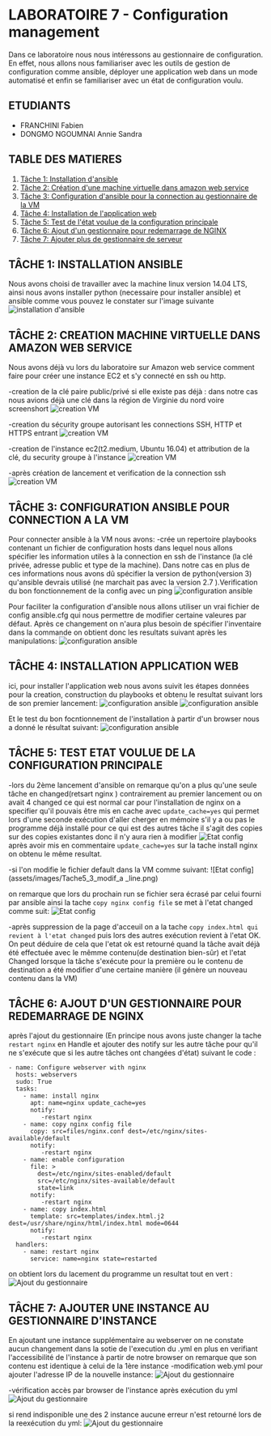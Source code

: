 
# LABORATOIRE 7 - Configuration management

Dans ce laboratoire nous nous intéressons au gestionnaire de configuration. En effet, nous allons nous familiariser avec les outils de gestion de configuration comme ansible, déployer une application web dans un mode automatisé et enfin se familiariser avec un état de configuration voulu. 

## ETUDIANTS 

* FRANCHINI Fabien
* DONGMO NGOUMNAI Annie Sandra

## TABLE DES MATIERES 
1. [Tâche 1: Installation d'ansible](#t%C3%82che-1-installation-ansible)
2. [Tâche 2: Création d'une machine virtuelle dans amazon web service](#t%C3%82che-2-creation-machine-virtuelle-dans-amazon-web-service)
3. [Tâche 3: Configuration d'ansible pour la connection au gestionnaire de la VM](#t%C3%82che-3-configuration-ansible-connection-a-la-vm)
4. [Tâche 4: Installation de l'application web](#t%C3%82che-4-installation-application-web)
5. [Tâche 5: Test de l'état voulue de la configuration principale](#t%C3%82che-5-test-etat-voulue-de-la-configuration-principale)
6. [Tâche 6: Ajout d'un gestionnaire pour redemarrage de NGINX](#t%C3%82che-6-ajout-d-'-un-gestionnaire-pour-redemarrage-de-nginx)
7. [Tâche 7: Ajouter plus de gestionnaire de serveur](#t%C3%82che-7-ajouter-plus-de-gestionnaire-de-serveur)

## TÂCHE 1: INSTALLATION ANSIBLE
Nous avons choisi de travailler avec la machine linux version 14.04 LTS, ainsi nous avons installer python (necessaire pour installer ansible) et ansible comme vous pouvez le constater sur l'image suivante 
![installation d'ansible](assets/images/Tache1_1_installationAnsible.png)

## TÂCHE 2: CREATION MACHINE VIRTUELLE DANS AMAZON WEB SERVICE

Nous avons déjà vu lors du laboratoire sur Amazon web service comment faire pour créer une instance EC2 et s'y connecté en ssh ou http.

-creation de la clé paire public/privé si elle existe pas déjà : dans notre cas nous avions déjà une clé dans la région de Virginie du nord voire screenshort
![creation VM](assets/images/Tache2_1_cle_paire.png)

-creation du sécurity groupe autorisant les connections SSH, HTTP et HTTPS entrant
![creation VM](assets/images/Tache2_2_creation_security_Groupe.png)

-creation de l'instance ec2(t2.medium, Ubuntu 16.04) et attribution de la clé, du security groupe à l'instance 
![creation VM](assets/images/Tache2_3_creation_vm.png)

-après création de lancement et verification de la connection ssh
![creation VM](assets/images/Tache2_4_connection_ssh_instance.png)


## TÂCHE 3: CONFIGURATION ANSIBLE POUR CONNECTION A LA VM
Pour connecter ansible à la VM nous avons:
-crée un repertoire playbooks contenant un fichier de configuration hosts dans lequel nous allons spécifier les information utiles à la connection en ssh de l'instance (la clé privée, adresse public et type de la machine). Dans notre cas en plus de ces informations nous avons dû spécifier la version de python(version 3) qu'ansible devrais utilisé (ne marchait pas avec la version 2.7 ).Verification du bon fonctionnement de la config avec un ping
![configuration ansible](assets/images/Tache3_3_verification_fonctionnement_ansible.png)

Pour faciliter la configuration d'ansible nous allons utiliser un vrai fichier de config ansible.cfg qui nous permettre de modifier certaine valeures par défaut. Après ce changement on n'aura plus besoin de spécifier l'inventaire dans la commande on obtient donc les resultats suivant après les manipulations:
![configuration ansible](assets/images/Tache3_4_test_success.png)

## TÂCHE 4: INSTALLATION APPLICATION WEB 
ici, pour installer l'application web nous avons suivit les étapes données pour la creation, construction du playbooks et obtenu le resultat suivant lors de son premier lancement:
![configuration ansible](assets/images/Tache4_1_installation_web_application.png)
![configuration ansible](assets/images/Tache4_2.png)

Et le test du bon focntionnement de l'installation à partir d'un browser nous a donné le résultat suivant: 
![configuration ansible](assets/images/Tache4_3_testing_new_website.png)


## TÂCHE 5: TEST ETAT VOULUE DE LA CONFIGURATION PRINCIPALE

-lors du 2ème lancement d'ansible on remarque qu'on a plus qu'une seule tâche en changed(retsart nginx ) contrairement au premier lancement ou on avait 4 changed ce qui est normal car pour l'installation de nginx on a specifier qu'il pouvais être mis en cache avec `update_cache=yes` qui permet lors d'une seconde exécution d'aller cherger en mémoire s'il y a ou pas le programme déjà installé pour ce qui est des autres tâche il s'agit des copies sur des copies existantes donc il n'y aura rien à modifier
![Etat config](assets/images/Tache5_2_second_lancement_correct.png)
 après avoir mis en commentaire `update_cache=yes` sur la tache install nginx on obtenu le même resultat.
 
 -si l'on modifie le fichier default dans la VM comme suivant:
 ![Etat config](assets/images/Tache5_3_modif_a _line.png)
 
 on remarque que lors du prochain run se fichier sera écrasé par celui fourni par ansible ainsi la tache `copy nginx config file` se met à l'etat changed comme suit:
 ![Etat config](assets/images/Tache5_3_after_modified.png)
 
 -après suppression de la page d'acceuil on a la tache ` copy index.html qui revient à l'etat changed ` puis lors des autres exécution revient à l'etat OK.
 On peut déduire de cela que l'etat ok est retourné quand la tâche avait déjà été effectuée avec le mêmme contenu(de destination bien-sûr) et l'etat Changed lorsque la tâche s'exécute pour la première ou le contenu de destination a été modifier d'une certaine manière (il génère un nouveau contenu dans la VM) 
 

## TÂCHE 6: AJOUT D'UN GESTIONNAIRE POUR REDEMARRAGE DE NGINX

après l'ajout du gestionnaire (En principe nous avons juste changer la tache `restart nginx` en Handle et ajouter des notify sur les autre tâche pour qu'il ne s'exécute que si les autre tâches ont changées d'état) suivant le code : 
```
- name: Configure webserver with nginx
  hosts: webservers
  sudo: True
  tasks:
    - name: install nginx
      apt: name=nginx update_cache=yes
      notify:
         -restart nginx
    - name: copy nginx config file
      copy: src=files/nginx.conf dest=/etc/nginx/sites-available/default
      notify:
         -restart nginx
    - name: enable configuration
      file: >
        dest=/etc/nginx/sites-enabled/default
        src=/etc/nginx/sites-available/default
        state=link
      notify:
         -restart nginx
    - name: copy index.html
      template: src=templates/index.html.j2 dest=/usr/share/nginx/html/index.html mode=0644
      notify:
         -restart nginx
  handlers:
    - name: restart nginx
      service: name=nginx state=restarted
```
on obtient lors du lacement du programme un resultat tout en vert : 
![Ajout du gestionnaire](assets/images/Tache6_1_apres_modif.png)


## TÂCHE 7: AJOUTER UNE INSTANCE AU GESTIONNAIRE D'INSTANCE

En ajoutant une instance supplémentaire au webserver on ne constate aucun changement dans la sotie de l'execution du .yml en plus en verifiant l'accessibilité de l'instance à partir de notre browser on remarque que son contenu est identique à celui de la 1ère instance
-modification web.yml pour ajouter l'adresse IP de la nouvelle instance:
![Ajout du gestionnaire](assets/images/Tache7_2_new_instance_run_yml.png)

-vérification accès par browser de l'instance après exécution du yml
![Ajout du gestionnaire](assets/images/Tache7_3_verify_second_instance_access.png)

si rend indisponible une des 2 instance aucune erreur n'est retourné lors de la reexécution du yml:
![Ajout du gestionnaire](assets/images/Tache7_4_instance_unreachable.png)




